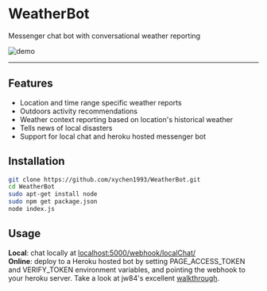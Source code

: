 # WeatherBot
Messenger chat bot with conversational weather reporting

![demo](assets/screen.gif)
***
## Features
* Location and time range specific weather reports
* Outdoors activity recommendations
* Weather context reporting based on location's historical weather 
* Tells news of local disasters
* Support for local chat and heroku hosted messenger bot

## Installation

```bash
git clone https://github.com/xychen1993/WeatherBot.git
cd WeatherBot
sudo apt-get install node
sudo npm get package.json
node index.js
```

## Usage

**Local**: chat locally at [localhost:5000/webhook/localChat/](http://localhost:5000/webhook/localChat/)  
**Online**: deploy to a Heroku hosted bot by setting PAGE_ACCESS_TOKEN and VERIFY_TOKEN environment variables, and pointing the webhook to your heroku server. Take a look at jw84's excellent [walkthrough](https://github.com/jw84/messenger-bot-tutorial).